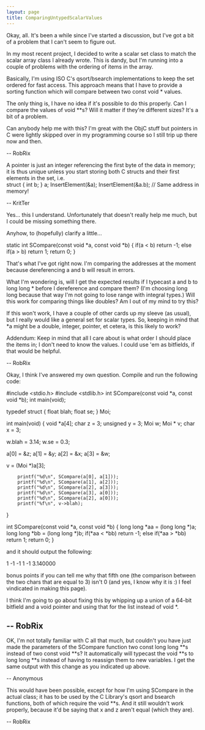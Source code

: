 ```yaml
---
layout: page
title: ComparingUntypedScalarValues
---
```


Okay, all. It's been a while since I've started a discussion, but I've got a bit of a problem that I can't seem to figure out.

In my most recent project, I decided to write a scalar set class to match the scalar array class I already wrote. This is dandy, but I'm running into a couple of problems with the ordering of items in the array.

Basically, I'm using ISO C's qsort/bsearch implementations to keep the set ordered for fast access. This approach means that I have to provide a sorting function which will compare between two const void * values.

The only thing is, I have no idea if it's possible to do this properly. Can I compare the values of void **s? Will it matter if they're different sizes? It's a bit of a problem.

Can anybody help me with this? I'm great with the ObjC stuff but pointers in C were lightly skipped over in my programming course so I still trip up there now and then.

-- RobRix

A pointer is just an integer referencing the first byte of the data in memory; it is thus unique unless you start storing both C structs and their first elements in the set, i.e.     
struct { int b; } a;
InsertElement(&a);
InsertElement(&a.b); // Same address in memory!

 -- KritTer

Yes... this I understand. Unfortunately that doesn't really help me much, but I could be missing something there.

Anyhow, to (hopefully) clarify a little...

    
static int		SCompare(const void *a, const void *b)
{
	if(a < b)
		return -1;
	else if(a > b)
		return 1;
	return 0;
}


That's what I've got right now. I'm comparing the addresses at the moment because dereferencing a and b will result in errors.

What I'm wondering is, will I get the expected results if I typecast a and b to long long * before I dereference and compare them? (I'm choosing long long because that way I'm not going to lose range with integral types.) Will this work for comparing things like doubles? Am I out of my mind to try this?

If this won't work, I have a couple of other cards up my sleeve (as usual), but I really would like a general set for scalar types. So, keeping in mind that *a might be a double, integer, pointer, et cetera, is this likely to work?

Addendum: Keep in mind that all I care about is what order I should place the items in; I don't need to know the values. I could use 'em as bitfields, if that would be helpful.

-- RobRix

Okay, I think I've answered my own question. Compile and run the following code:

    
#include <stdio.h>
#include <stdlib.h>
int SCompare(const void *a, const void *b);
int main(void);

typedef struct {
float blah;
float se;
} Moi;

int main(void)
{
void *a[4];
char z = 3;
unsigned y = 3;
Moi w;
Moi * v;
char x = 3;

w.blah = 3.14;
w.se = 0.3;

a[0] = &z;
a[1] = &y;
a[2] = &x;
a[3] = &w;

v = (Moi *)a[3];

        printf("%d\n", SCompare(a[0], a[1]));
        printf("%d\n", SCompare(a[1], a[2]));
        printf("%d\n", SCompare(a[2], a[3]));
        printf("%d\n", SCompare(a[3], a[0]));
        printf("%d\n", SCompare(a[2], a[0]));
        printf("%f\n", v->blah);
}

int             SCompare(const void *a, const void *b)
{
        long long *aa = (long long *)a;
        long long *bb = (long long *)b;
        if(*aa < *bb)
                return -1;
        else if(*aa > *bb)
                return 1;
        return 0;
}


and it should output the following:

    
1
-1
-1
1
-1
3.140000


bonus points if you can tell me why that fifth one (the comparison between the two chars that are equal to 3) isn't 0 (and yes, I know why it is :) I feel vindicated in making this page).

I think I'm going to go about fixing this by whipping up a union of a 64-bit bitfield and a void pointer and using that for the list instead of void *.

-- RobRix
----
OK, I'm not totally familiar with C all that much, but couldn't you have just made the parameters of the SCompare function two const long long **s instead of two const void **s? It automatically will typecast the void **s to long long **s instead of having to reassign them to new variables. I get the same output with this change as you indicated up above.

-- Anonymous

This would have been possible, except for how I'm using SCompare in the actual class; it has to be used by the C Library's qsort and bsearch functions, both of which require the void **s. And it still wouldn't work properly, because it'd be saying that x and z aren't equal (which they are).

-- RobRix

